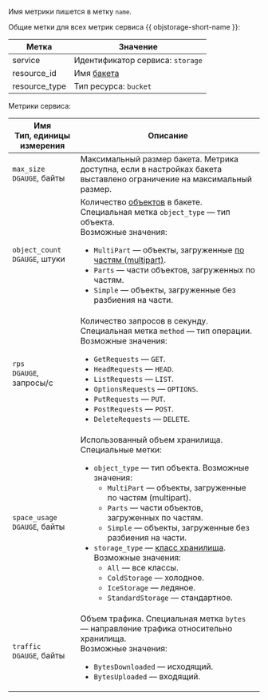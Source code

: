 Имя метрики пишется в метку `name`.

Общие метки для всех метрик сервиса {{ objstorage-short-name }}:

Метка | Значение
----|----
service | Идентификатор сервиса: `storage`
resource_id |  Имя [бакета](../../../storage/concepts/bucket.md)
resource_type | Тип ресурса: `bucket`

Метрики сервиса:

| Имя<br>Тип, единицы измерения | Описание |
| --- | --- |
`max_size`<br/>`DGAUGE`, байты | Максимальный размер бакета. Метрика доступна, если в настройках бакета выставлено ограничение на максимальный размер.
`object_count`<br/>`DGAUGE`, штуки | Количество [объектов](../../../storage/concepts/object.md) в бакете. Специальная метка `object_type` — тип объекта.<br/>Возможные значения:<br/><ul><li>`MultiPart` — объекты, загруженные [по частям (multipart)](../../../storage/concepts/multipart.md).</li><li>`Parts` — части объектов, загруженных по частям.</li><li>`Simple` — объекты, загруженные без разбиения на части.</li></ul>
`rps`<br/>`DGAUGE`, запросы/с | Количество запросов в секунду. Специальная метка `method` — тип операции.<br/>Возможные значения:<br/><ul><li>`GetRequests` — `GET`.</li><li>`HeadRequests` — `HEAD`.</li><li>`ListRequests` — `LIST`.</li><li>`OptionsRequests` — `OPTIONS`.</li><li>`PutRequests` — `PUT`.</li><li>`PostRequests` — `POST`.</li><li>`DeleteRequests` — `DELETE`.</li></ul>
`space_usage`<br/>`DGAUGE`, байты | Использованный объем хранилища.<br/>Специальные метки:<br/><ul><li>`object_type` — тип объекта. Возможные значения:<ul><li>`MultiPart` — объекты, загруженные по частям (multipart).</li><li>`Parts` — части объектов, загруженных по частям.</li><li>`Simple` — объекты, загруженные без разбиения на части.</li></ul></li><li>`storage_type` — [класс хранилища](../../../storage/concepts/storage-class.md). Возможные значения:<ul><li>`All` — все классы.</li><li>`ColdStorage` — холодное.</li><li>`IceStorage` — ледяное.</li><li>`StandardStorage` — стандартное.</li></ul></ul>
`traffic`<br/>`DGAUGE`, байты | Объем трафика. Специальная метка `bytes` — направление трафика относительно хранилища.<br/>Возможные значения:<br/><ul><li>`BytesDownloaded` — исходящий.</li><li>`BytesUploaded` — входящий.</li></ul>